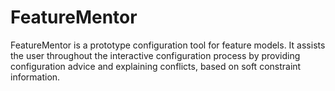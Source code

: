 # FeatureMentor
FeatureMentor is a prototype configuration tool for feature models. It assists the user throughout the interactive configuration process by providing configuration advice and explaining conflicts, based on soft constraint information.
